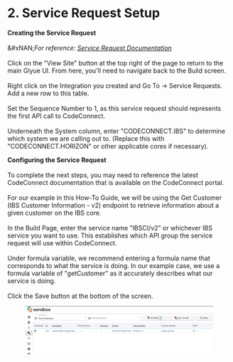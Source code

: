 # 2. Service Request Setup

**Creating the Service Request**\
\
&#xNAN;_&#x46;or reference:_ [_Service Request Documentation_](../../glyue-technical-reference/integration_components/servicerequest.md)\
\
Click on the "View Site" button at the top right of the page to return to the main Glyue UI. From here, you'll need to navigate back to the Build screen.\
\
Right click on the Integration you created and Go To -> Service Requests. Add a new row to this table. \
\
Set the Sequence Number to 1, as this service request should represents the first API call to CodeConnect.\
\
Underneath the System column, enter "CODECONNECT.IBS" to determine which system we are calling out to. (Replace this with "CODECONNECT.HORIZON" or other applicable cores if necessary).

**Configuring the Service Request**\
\
To complete the next steps, you may need to reference the latest CodeConnect documentation that is available on the CodeConnect portal. \
\
For our example in this How-To Guide, we will be using the Get Customer (IBS Customer Information - v2) endpoint to retrieve information about a given customer on the IBS core.\
\
In the Build Page, enter the service name "IBSCI/v2" or whichever IBS service you want to use. This establishes which API group the service request will use within CodeConnect. \
\
Under formula variable, we recommend entering a formula name that corresponds to what the service is doing. In our example case, we use a formula variable of "getCustomer" as it accurately describes what our service is doing. \
\
Click the Save button at the bottom of the screen.

<figure><img src="../../.gitbook/assets/image (7) (1).png" alt=""><figcaption></figcaption></figure>
